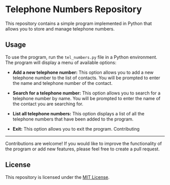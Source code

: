 Telephone Numbers Repository
===========================

This repository contains a simple program implemented in Python that allows you to store and manage telephone numbers.

Usage
-----

To use the program, run the `tel_numbers.py` file in a Python environment. The program will display a menu of available options:

-   **Add a new telephone number:** This option allows you to add a new telephone number to the list of contacts. You will be prompted to enter the name and telephone number of the contact.
-   **Search for a telephone number:** This option allows you to search for a telephone number by name. You will be prompted to enter the name of the contact you are searching for.

-   **List all telephone numbers:** This option displays a list of all the telephone numbers that have been added to the program.

-   **Exit:** This option allows you to exit the program.
Contributing
------------

Contributions are welcome! If you would like to improve the functionality of the program or add new features, please feel free to create a pull request.

License
-------

This repository is licensed under the [MIT License](https://opensource.org/licenses/MIT).
